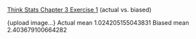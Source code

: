[Think Stats Chapter 3 Exercise 1](http://greenteapress.com/thinkstats2/html/thinkstats2004.html#toc31) (actual vs. biased)

{upload image...} 
Actual mean 1.024205155043831 
Biased mean 2.403679100664282
